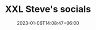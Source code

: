 ---
title: "XXL Steve's socials"
date: 2023-01-06T14:08:47+06:00
draft: true
description: All my social media links and how to contact me!
---